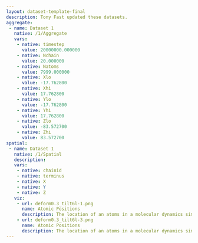 ```yaml
---
layout: dataset-template-final
description: Tony Fast updated these datasets.
aggregate: 
 - name: Dataset 1
   native: /1/Aggregate
   vars: 
    - native: timestep
      value: 20000000.000000
    - native: Nchain
      value: 20.000000
    - native: Natoms
      value: 7999.000000
    - native: Xlo
      value: -17.762800
    - native: Xhi
      value: 17.762800
    - native: Ylo
      value: -17.762800
    - native: Yhi
      value: 17.762800
    - native: Zlo
      value: -83.572700
    - native: Zhi
      value: 83.572700
spatial: 
 - name: Dataset 1
   native: /1/Spatial
   description: 
   vars: 
    - native: chainid
    - native: terminus
    - native: X
    - native: Y
    - native: Z
   viz: 
    - url: deform0.3_tilt6l-1.png
      name: Atomic Positions
      description: The location of an atoms in a molecular dynamics simulation.
    - url: deform0.3_tilt6l-3.png
      name: Atomic Positions
      description: The location of an atoms in a molecular dynamics simulation.
---
```

